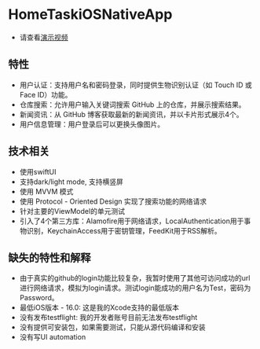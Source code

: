 # HomeTaskiOSNativeApp
- 请查看[演示视频](./dem_720p.mov)

## 特性
- 用户认证：支持用户名和密码登录，同时提供生物识别认证（如 Touch ID 或 Face ID）功能。
- 仓库搜索：允许用户输入关键词搜索 GitHub 上的仓库，并展示搜索结果。
- 新闻资讯：从 GitHub 博客获取最新的新闻资讯，并以卡片形式展示4个。
- 用户信息管理：用户登录后可以更换头像图片。

## 技术相关
- 使用swiftUI
- 支持dark/light mode, 支持横竖屏
- 使用 MVVM 模式
- 使用 Protocol - Oriented Design 实现了搜索功能的网络请求
- 针对主要的ViewModel的单元测试
- 引入了4个第三方库：Alamofire用于网络请求，LocalAuthentication用于事物识别，KeychainAccess用于密钥管理，FeedKit用于RSS解析。

## 缺失的特性和解释
- 由于真实的github的login功能比较复杂，我暂时使用了其他可访问成功的url进行网络请求，模拟为login请求。测试login能成功的用户名为Test，密码为Password。
- 最低iOS版本 - 16.0: 这是我的Xcode支持的最低版本
- 没有发布testflight: 我的开发者账号目前无法发布testflight
- 没有提供可安装包，如果需要测试，只能从源代码编译和安装
- 没有写UI automation
